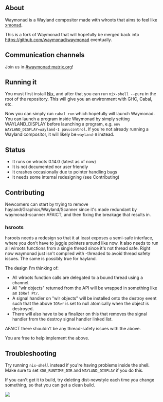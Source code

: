 ## About

Waymonad is a Wayland compositor made with wlroots that aims to feel like [xmonad](https://github.com/xmonad/xmonad).

This is a fork of Waymonad that will hopefully be merged back into https://github.com/waymonad/waymonad eventually.

## Communication channels

Join us in [#waymonad:matrix.org](https://matrix.to/#/#waymonad:matrix.org)!

## Running it

You must first install [Nix](https://nixos.org/download.html),
and after that you can run `nix-shell --pure` in the root of the repository.
This will give you an environment with GHC, Cabal, etc.

Now you can simply run `cabal run` which hopefully will launch Waymonad.
You can launch a program inside Waymonad by simply setting WAYLAND_DISPLAY
before launching a program, e.g. `env WAYLAND_DISPLAY=wayland-1 pavucontrol`.
If you're not already running a Wayland compositor, it will likely be `wayland-0` instead.

## Status

- It runs on wlroots 0.14.0 (latest as of now)
- It is not documented nor user friendly
- It crashes occasionally due to pointer handling bugs
- It needs some internal redesigning (see Contributing)

## Contributing

Newcomers can start by trying to remove hayland/Graphics/Wayland/Scanner
since it's made redundant by waymonad-scanner AFAICT, and then fixing
the breakage that results in.

### hsroots

hsroots needs a redesign so that it at least exposes a semi-safe interface, where you don't
have to juggle pointers around like now. It also needs to run all wlroots functions from a
single thread since it's not thread safe. Right now waymonad just isn't compiled with -threaded
to avoid thread safety issues.
The same is possibly true for hayland.

The design I'm thinking of:
- All wlroots function calls are delegated to a bound thread using a channel.
- All "wlr objects" returned from the API will be wrapped in something like an `IORef Ptr`.
- A signal handler on "wlr objects" will be installed onto the destroy event such that the above `IORef` is set to null atomically when the object is destroyed.
- There will also have to be a finalizer on this that removes the signal handler from the destroy signal handler linked list.

AFAICT there shouldn't be any thread-safety issues with the above.

You are free to help implement the above.

## Troubleshooting

Try running `nix-shell` instead if you're having problems inside the shell.
Make sure to set `XDG_RUNTIME_DIR` and `WAYLAND_DISPLAY` if you do this.

If you can't get it to build, try deleting dist-newstyle each time you change something, so that
you can get a clean build.

<img src="./assets/logo-light.svg">
